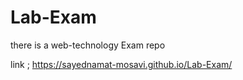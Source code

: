 # Lab-Exam
there is a web-technology Exam repo

link ; https://sayednamat-mosavi.github.io/Lab-Exam/
